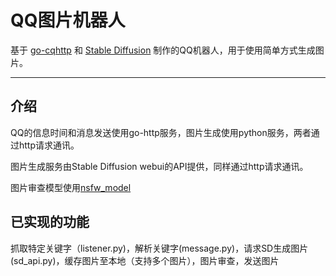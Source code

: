 # QQ图片机器人

基于
[go-cqhttp](https://github.com/Mrs4s/go-cqhttp)
和
[Stable Diffusion](https://github.com/AUTOMATIC1111/stable-diffusion-webui)
制作的QQ机器人，用于使用简单方式生成图片。

***

## 介绍

QQ的信息时间和消息发送使用go-http服务，图片生成使用python服务，两者通过http请求通讯。

图片生成服务由Stable Diffusion webui的API提供，同样通过http请求通讯。

图片审查模型使用[nsfw_model](https://github.com/GantMan/nsfw_model)

## 已实现的功能

抓取特定关键字（listener.py)，解析关键字(message.py)，请求SD生成图片(sd_api.py)，缓存图片至本地（支持多个图片），图片审查，发送图片